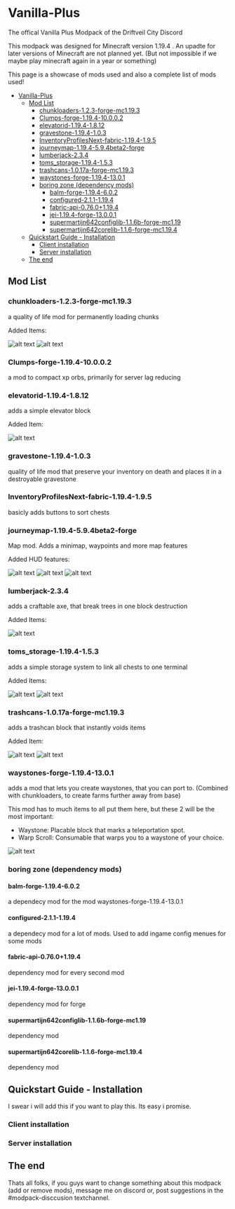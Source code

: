 # Vanilla-Plus

The offical Vanilla Plus Modpack of the Driftveil City Discord

This modpack was designed for Minecraft version 1.19.4 .
An upadte for later versions of Minecraft are not planned yet. (But not impossible if we maybe play minecraft again in a year or something)

This page is a showcase of mods used and also a complete list of mods used!

- [Vanilla-Plus](#vanilla-plus)
  - [Mod List](#mod-list)
    - [chunkloaders-1.2.3-forge-mc1.19.3](#chunkloaders-123-forge-mc1193)
    - [Clumps-forge-1.19.4-10.0.0.2](#clumps-forge-1194-10002)
    - [elevatorid-1.19.4-1.8.12](#elevatorid-1194-1812)
    - [gravestone-1.19.4-1.0.3](#gravestone-1194-103)
    - [InventoryProfilesNext-fabric-1.19.4-1.9.5](#inventoryprofilesnext-fabric-1194-195)
    - [journeymap-1.19.4-5.9.4beta2-forge](#journeymap-1194-594beta2-forge)
    - [lumberjack-2.3.4](#lumberjack-234)
    - [toms_storage-1.19.4-1.5.3](#toms_storage-1194-153)
    - [trashcans-1.0.17a-forge-mc1.19.3](#trashcans-1017a-forge-mc1193)
    - [waystones-forge-1.19.4-13.0.1](#waystones-forge-1194-1301)
    - [boring zone (dependency mods)](#boring-zone-dependency-mods)
      - [balm-forge-1.19.4-6.0.2](#balm-forge-1194-602)
      - [configured-2.1.1-1.19.4](#configured-211-1194)
      - [fabric-api-0.76.0+1.19.4](#fabric-api-07601194)
      - [jei-1.19.4-forge-13.0.0.1](#jei-1194-forge-13001)
      - [supermartijn642configlib-1.1.6b-forge-mc1.19](#supermartijn642configlib-116b-forge-mc119)
      - [supermartijn642corelib-1.1.6-forge-mc1.19.4](#supermartijn642corelib-116-forge-mc1194)
  - [Quickstart Guide - Installation](#quickstart-guide---installation)
    - [Client installation](#client-installation)
    - [Server installation](#server-installation)
  - [The end](#the-end)

## Mod List

### chunkloaders-1.2.3-forge-mc1.19.3

a quality of life mod for permanently loading chunks

Added Items:

![alt text][chunkloading]
![alt text][chunkloadingrecipes]

### Clumps-forge-1.19.4-10.0.0.2

a mod to compact xp orbs, primarily for server lag reducing

### elevatorid-1.19.4-1.8.12

adds a simple elevator block

Added Item:

![alt text][elevator]

### gravestone-1.19.4-1.0.3

quality of life mod that preserve your inventory on death and places it in a destroyable gravestone

### InventoryProfilesNext-fabric-1.19.4-1.9.5

basicly adds buttons to sort chests

### journeymap-1.19.4-5.9.4beta2-forge

Map mod. Adds a minimap, waypoints and more map features

Added HUD features:

![alt text][minimap]
![alt text][fullmapview]
![alt text][waypoint]

### lumberjack-2.3.4

adds a craftable axe, that break trees in one block destruction

Added Items:

![alt text][lumberaxe]

### toms_storage-1.19.4-1.5.3

adds a simple storage system to link all chests to one terminal

Added Items:

![alt text][toms]
![alt text][tomsrecipe]

### trashcans-1.0.17a-forge-mc1.19.3

adds a trashcan block that instantly voids items

Added Item:

![alt text][trashcan]
![alt text][trashcanrecipe]

### waystones-forge-1.19.4-13.0.1

adds a mod that lets you create waystones, that you can port to. (Combined with chunkloaders, to create farms further away from base)

This mod has to much items to all put them here, but these 2 will be the most important:

- Waystone: Placable block that marks a teleportation spot.
- Warp Scroll: Consumable that warps you to a waystone of your choice.

![alt text][waystones]

### boring zone (dependency mods)

#### balm-forge-1.19.4-6.0.2

a dependecy mod for the mod waystones-forge-1.19.4-13.0.1

#### configured-2.1.1-1.19.4

a dependecy mod for a lot of mods. Used to add ingame config menues for some mods

#### fabric-api-0.76.0+1.19.4

dependency mod for every second mod

#### jei-1.19.4-forge-13.0.0.1

dependency mod for forge

#### supermartijn642configlib-1.1.6b-forge-mc1.19

dependency mod

#### supermartijn642corelib-1.1.6-forge-mc1.19.4

dependency mod

## Quickstart Guide - Installation

I swear i will add this if you want to play this. Its easy i promise.

### Client installation

### Server installation

## The end

Thats all folks, if you guys want to change something about this modpack (add or remove mods), message me on discord or, post suggestions in the #modpack-disccusion textchannel.

[chunkloading]: https://github.com/Bust-Henry/Vanilla-Plus/blob/master/images/ChunkLoading.gif "Title"
[chunkloadingrecipes]: https://github.com/Bust-Henry/Vanilla-Plus/blob/master/images/ChunkLoadingRecipes.gif "Title"
[elevator]: https://github.com/Bust-Henry/Vanilla-Plus/blob/master/images/Elevator.png "Title"
[fullmapview]: https://github.com/Bust-Henry/Vanilla-Plus/blob/master/images/FullMapView.png "Title"
[lumberaxe]: https://github.com/Bust-Henry/Vanilla-Plus/blob/master/images/Lumberaxe.gif "Title"
[minimap]: https://github.com/Bust-Henry/Vanilla-Plus/blob/master/images/Minimap.png "Title"
[toms]: https://github.com/Bust-Henry/Vanilla-Plus/blob/master/images/Toms.gif "Title"
[tomsrecipe]: https://github.com/Bust-Henry/Vanilla-Plus/blob/master/images/TomsRecipe.gif "Title"
[trashcan]: https://github.com/Bust-Henry/Vanilla-Plus/blob/master/images/Trashcan.png "Title"
[trashcanrecipe]: https://github.com/Bust-Henry/Vanilla-Plus/blob/master/images/TrashcanRecipe.png "Title"
[waypoint]: https://github.com/Bust-Henry/Vanilla-Plus/blob/master/images/Waypoint.png "Title"
[waystones]: https://github.com/Bust-Henry/Vanilla-Plus/blob/master/images/Waystones.gif "Title"
